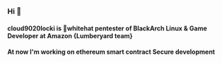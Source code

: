 ### Hi 👋
#### cloud9020locki is 🎩whitehat pentester of BlackArch Linux & Game Developer at Amazon {Lumberyard team}
#### At now I'm working on ethereum smart contract Secure development

